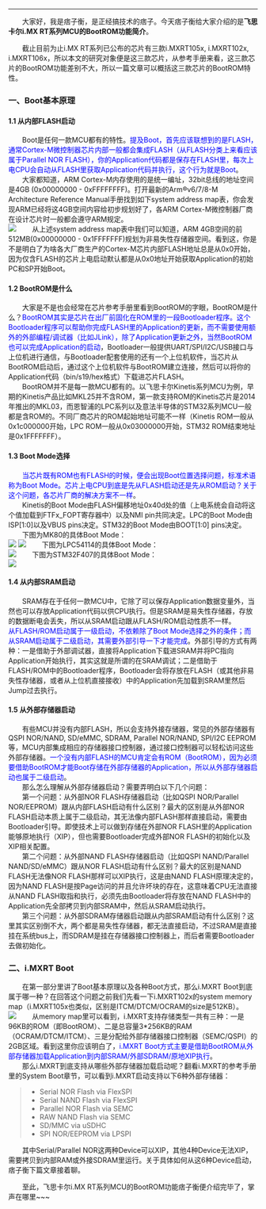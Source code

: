 ----
　　大家好，我是痞子衡，是正经搞技术的痞子。今天痞子衡给大家介绍的是**飞思卡尔i.MX RT系列MCU的BootROM功能简介**。  

　　截止目前为止i.MX RT系列已公布的芯片有三款i.MXRT105x, i.MXRT102x, i.MXRT106x，所以本文的研究对象便是这三款芯片，从参考手册来看，这三款芯片的BootROM功能差别不大，所以一篇文章可以概括这三款芯片的BootROM特性。  

### 一、Boot基本原理
#### 1.1 从内部FLASH启动
　　Boot是任何一款MCU都有的特性。<font color="Blue">提及Boot，首先应该联想到的是FLASH，通常Cortex-M微控制器芯片内部一般都会集成FLASH（从FLASH分类上来看应该属于Parallel NOR FLASH），你的Application代码都是保存在FLASH里，每次上电CPU会自动从FLASH里获取Application代码并执行，这个行为就是Boot</font>。  
　　大家都知道，ARM Cortex-M内存使用的是统一编址，32bit总线的地址空间是4GB (0x00000000 - 0xFFFFFFFF)。打开最新的Arm®v6/7/8-M Architecture Reference Manual手册找到如下system address map表，你会发现ARM已经将这4GB空间内容给初步规划好了，各ARM Cortex-M微控制器厂商在设计芯片时一般都会遵守ARM规定。  
<img src="http://odox9r8vg.bkt.clouddn.com/image/cnblogs/i.MXRT_Boot_ArmMemMap.PNG" style="zoom:100%" />
　　从上述system address map表中我们可以知道，ARM 4GB空间的前512MB(0x00000000 - 0x1FFFFFFF)规划为非易失性存储器空间。看到这，你是不是明白了为啥各大厂商生产的Cortex-M芯片内部FLASH地址总是从0x0开始，因为仅含FLASH的芯片上电启动默认都是从0x0地址开始获取Application的初始PC和SP开始Boot。  

#### 1.2 BootROM是什么
　　大家是不是也会经常在芯片参考手册里看到BootROM的字眼，BootROM是什么？<font color="Blue">BootROM其实是芯片在出厂前固化在ROM里的一段Bootloader程序。这个Bootloader程序可以帮助你完成FLASH里的Application的更新，而不需要使用额外的外部编程/调试器（比如JLink），除了Application更新之外，当然BootROM也可以完成Application的启动</font>，Bootloader一般提供UART/SPI/I2C/USB接口与上位机进行通信，与Bootloader配套使用的还有一个上位机软件，当芯片从BootROM启动后，通过这个上位机软件与BootROM建立连接，然后可以将你的Application代码（bin/s19/hex格式）下载进芯片FLASH。  
　　BootROM并不是每一款MCU都有的。以飞思卡尔Kinetis系列MCU为例，早期的Kinetis产品比如MKL25并不含ROM，第一款支持ROM的Kinetis芯片是2014年推出的MKL03，而恩智浦的LPC系列以及意法半导体的STM32系列MCU一般都是含ROM的。不同厂商芯片的ROM起始地址可能不一样（Kinetis ROM一般从0x1c000000开始，LPC ROM一般从0x03000000开始，STM32 ROM结束地址是0x1FFFFFFF）。  

#### 1.3 Boot Mode选择
　　<font color="Blue">当芯片既有ROM也有FLASH的时候，便会出现Boot位置选择问题，标准术语称为Boot Mode。芯片上电CPU到底是先从FLASH启动还是先从ROM启动？关于这个问题，各芯片厂商的解决方案不一样</font>。  
　　Kinetis的Boot Mode由FLASH偏移地址0x40d处的值（上电系统会自动将这个值加载到FTFx_FOPT寄存器中）以及NMI pin共同决定。LPC的Boot Mode由ISP[1:0]以及VBUS pins决定。STM32的Boot Mode由BOOT[1:0] pins决定。  
　　下图为MK80的具体Boot Mode：  
<img src="http://odox9r8vg.bkt.clouddn.com/image/cnblogs/i.MXRT_Boot_ModeK80_1.PNG" style="zoom:100%" />
<img src="http://odox9r8vg.bkt.clouddn.com/image/cnblogs/i.MXRT_Boot_ModeK80_2.PNG" style="zoom:100%" />
　　下图为LPC54114的具体Boot Mode：  
<img src="http://odox9r8vg.bkt.clouddn.com/image/cnblogs/i.MXRT_Boot_ModeLPC54114_1.PNG" style="zoom:100%" />
　　下图为STM32F407的具体Boot Mode：  
<img src="http://odox9r8vg.bkt.clouddn.com/i.MXRT_Boot_ModeSTM32F407_1.PNG" style="zoom:100%" />

#### 1.4 从内部SRAM启动
　　SRAM存在于任何一款MCU中，它除了可以保存Application数据变量外，当然也可以存放Application代码以供CPU执行。但是SRAM是易失性存储器，存放的数据断电会丢失，所以从SRAM启动跟从FLASH/ROM启动性质不一样。
　　<font color="Blue">从FLASH/ROM启动属于一级启动，不依赖除了Boot Mode选择之外的条件；而从SRAM启动属于二级启动，其需要外部引导一下才能完成</font>。外部引导的方式有两种：一是借助于外部调试器，直接将Application下载进SRAM并将PC指向Application开始执行，其实这就是所谓的在SRAM调试；二是借助于FLASH/ROM中的Bootloader程序，Bootloader会将存放在FLASH（或其他非易失性存储器，或者从上位机直接接收）中的Application先加载到SRAM里然后Jump过去执行。  

#### 1.5 从外部存储器启动
　　有些MCU并没有内部FLASH，所以会支持外接存储器，常见的外部存储器有QSPI NOR/NAND, SD/eMMC, SDRAM, Parallel NOR/NAND, SPI/I2C EEPROM等，MCU内部集成相应的存储器接口控制器，通过接口控制器可以轻松访问这些外部存储器。<font color="Blue">一个没有内部FLASH的MCU肯定会有ROM（BootROM），因为必须要借助BootROM才能Boot存储在外部存储器的Application，所以从外部存储器启动也属于二级启动</font>。  
　　那么怎么理解从外部存储器启动？需要弄明白以下几个问题：  
　　第一个问题：从外部NOR FLASH存储器启动（比如QSPI NOR/Parallel NOR/EEPROM）跟从内部FLASH启动有什么区别？最大的区别是从外部NOR FLASH启动本质上属于二级启动，其无法像内部FLASH那样直接启动，需要由Bootloader引导。即使技术上可以做到存储在外部NOR FLASH里的Application能够原地执行（XIP），但也需要Bootloader完成外部NOR FLASH的初始化以及XIP相关配置。  
　　第二个问题：从外部NAND FLASH存储器启动（比如QSPI NAND/Parallel NAND/SD/eMMC）跟从NOR FLASH启动有什么区别？最大的区别是NAND FLASH无法像NOR FLASH那样可以XIP执行，这是由NAND FLASH原理决定的，因为NAND FLASH是按Page访问的并且允许坏块的存在，这意味着CPU无法直接从NAND FLASH取指和执行，必须先由Bootloader将存放在NAND FLASH中的Application先全部拷贝到内部SRAM中，然后从SRAM启动执行。  
　　第三个问题：从外部SDRAM存储器启动跟从内部SRAM启动有什么区别？这里其实区别倒不大，两个都是易失性存储器，都无法直接启动，不过SRAM是直接挂在系统bus上，而SDRAM是挂在存储器接口控制器上，而后者需要Bootloader去做初始化。  

### 二、i.MXRT Boot
　　在第一部分里讲了Boot基本原理以及各种Boot方式，那么i.MXRT Boot到底属于哪一种？在回答这个问题之前我们先看一下i.MXRT102x的system memory map（i.MXRT105x也类似，区别是ITCM/DTCM/OCRAM的size是512KB）。  
<img src="http://odox9r8vg.bkt.clouddn.com/image/cnblogs/i.MXRT_Boot_1020MemMap.PNG" style="zoom:100%" />
　　从memory map里可以看到，i.MXRT支持存储类型一共有三种：一是96KB的ROM（即BootROM）、二是总容量3*256KB的RAM（OCRAM/DTCM/ITCM）、三是分配给外部存储器接口控制器（SEMC/QSPI）的2GB区域。看到这里你应该明白了，<font color="Blue">i.MXRT Boot方式主要是借助BootROM从外部存储器加载Application到内部SRAM/外部SDRAM/原地XIP执行</font>。  
　　那么i.MXRT到底支持从哪些外部存储器加载启动呢？翻看i.MXRT的参考手册里的System Boot章节，可以看到i.MXRT启动支持以下6种外部存储器：  
> * Serial NOR Flash via FlexSPI
> * Serial NAND Flash via FlexSPI
> * Parallel NOR Flash via SEMC
> * RAW NAND Flash via SEMC
> * SD/MMC via uSDHC
> * SPI NOR/EEPROM via LPSPI

　　其中Serial/Parallel NOR这两种Device可以XIP，其他4种Device无法XIP，需要拷贝到内部RAM或外接SDRAM里运行。关于具体如何从这6种Device启动，痞子衡下篇文章接着聊。  

　　至此，飞思卡尔i.MX RT系列MCU的BootROM功能痞子衡便介绍完毕了，掌声在哪里~~~ 

